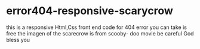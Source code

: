# error404-responsive-scarycrow

this is a responsive Html,Css front end code for 404 error you can take is free the imagen of the scarecrow is from scooby- doo movie be careful
God bless you
